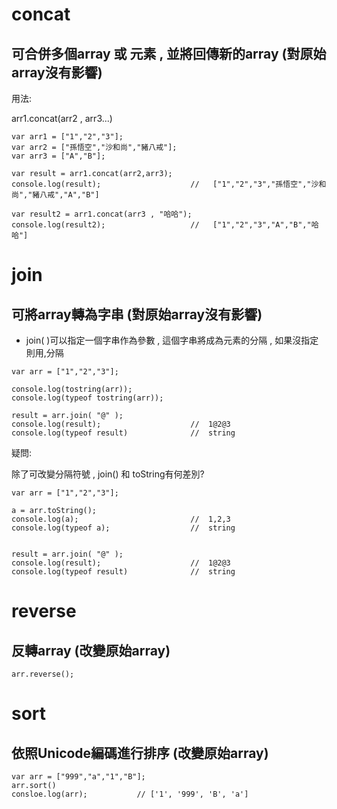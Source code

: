 # concat

## 可合併多個array 或 元素 , 並將回傳新的array   (對原始array沒有影響)

用法:

arr1.concat(arr2 , arr3...)

``` 
var arr1 = ["1","2","3"];
var arr2 = ["孫悟空","沙和尚","豬八戒"];
var arr3 = ["A","B"];

var result = arr1.concat(arr2,arr3);
console.log(result);					//   ["1","2","3","孫悟空","沙和尚","豬八戒","A","B"]

var result2 = arr1.concat(arr3 , "哈哈");
console.log(result2);					//   ["1","2","3","A","B","哈哈"]
```

# join

## 可將array轉為字串      (對原始array沒有影響)   

- join( )可以指定一個字串作為參數 , 這個字串將成為元素的分隔  ,  如果沒指定則用,分隔

```
var arr = ["1","2","3"];

console.log(tostring(arr));
console.log(typeof tostring(arr));

result = arr.join( "@" );
console.log(result);					//	1@2@3
console.log(typeof result)				//	string
```



疑問:

除了可改變分隔符號 , join()  和 toString有何差別?

```
var arr = ["1","2","3"];

a = arr.toString();
console.log(a);							//	1,2,3
console.log(typeof a);					//	string


result = arr.join( "@" );
console.log(result);					//	1@2@3
console.log(typeof result)				//	string
```



# reverse

## 反轉array   (改變原始array)

``` 
arr.reverse(); 
```

# sort

## 依照Unicode編碼進行排序 (改變原始array)

```
var arr = ["999","a","1","B"];
arr.sort()
consloe.log(arr);			// ['1', '999', 'B', 'a']
```





